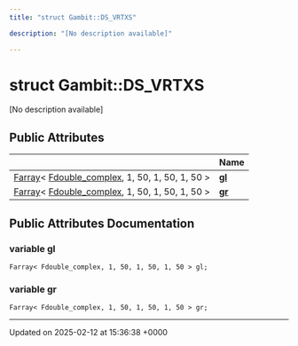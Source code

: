 ```yaml
---
title: "struct Gambit::DS_VRTXS"

description: "[No description available]"

---
```


# struct Gambit::DS_VRTXS



[No description available]

## Public Attributes

|                | Name           |
| -------------- | -------------- |
| [Farray](/documentation/code/classes/classgambit_1_1farray/)< [Fdouble_complex](/documentation/code/classes/classgambit_1_1fcomplext/), 1, 50, 1, 50, 1, 50 > | **[gl](/documentation/code/classes/structgambit_1_1ds__vrtxs/#variable-gl)**  |
| [Farray](/documentation/code/classes/classgambit_1_1farray/)< [Fdouble_complex](/documentation/code/classes/classgambit_1_1fcomplext/), 1, 50, 1, 50, 1, 50 > | **[gr](/documentation/code/classes/structgambit_1_1ds__vrtxs/#variable-gr)**  |

## Public Attributes Documentation

### variable gl

```
Farray< Fdouble_complex, 1, 50, 1, 50, 1, 50 > gl;
```


### variable gr

```
Farray< Fdouble_complex, 1, 50, 1, 50, 1, 50 > gr;
```


-------------------------------

Updated on 2025-02-12 at 15:36:38 +0000